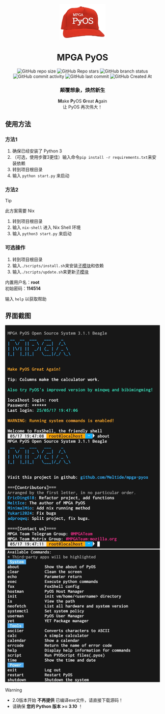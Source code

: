 <div align="center">

<img src="assets/logo.png" height="114px">

# MPGA PyOS
![GitHub repo size](https://img.shields.io/github/repo-size/Meltide/mpga-pyos)
![GitHub Repo stars](https://img.shields.io/github/stars/Meltide/mpga-pyos?style=flat)
![GitHub branch status](https://img.shields.io/github/checks-status/Meltide/mpga-pyos/main)
![GitHub commit activity](https://img.shields.io/github/commit-activity/t/Meltide/mpga-pyos)
![GitHub last commit](https://img.shields.io/github/last-commit/Meltide/mpga-pyos)
![GitHub Created At](https://img.shields.io/github/created-at/Meltide/mpga-pyos) 
### 颠覆想象，焕然新生

**M**ake **P**yOS **G**reat **A**gain
<br>
让 PyOS 再次伟大！

</div>

## 使用方法

### 方法1

1. 确保已经安装了 Python 3
2. （可选，使用步骤3更佳）输入命令`pip install -r requirements.txt`来安装依赖
3. 转到项目根目录
4. 输入 `python start.py` 来启动

### 方法2

> [!TIP]
> 此方案需要 Nix

1. 转到项目根目录
2. 输入 `nix-shell` 进入 Nix Shell 环境
3. 输入 `python3 start.py` 来启动

### 可选操作
1. 转到项目根目录
2. 输入`./scripts/install.sh`来安装[子模块](https://github.com/Meltide/mpga-apps)和依赖
3. 输入`./scripts/update.sh`来更新[子模块](https://github.com/Meltide/mpga-apps)

内置用户名：**root**  
初始密码：**114514**

输入 `help` 以获取帮助

## 界面截图
![ui1](assets/ui1.jpg)
![ui2](assets/ui2.jpg)

> [!WARNING]  
>- 2.0版本开始 **不再提供** 已编译exe文件，请直接下载源码！
>- 请确保 **您的 Python 版本 >= 3.10** ！
